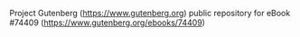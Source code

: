 Project Gutenberg (https://www.gutenberg.org) public repository for eBook #74409 (https://www.gutenberg.org/ebooks/74409)
